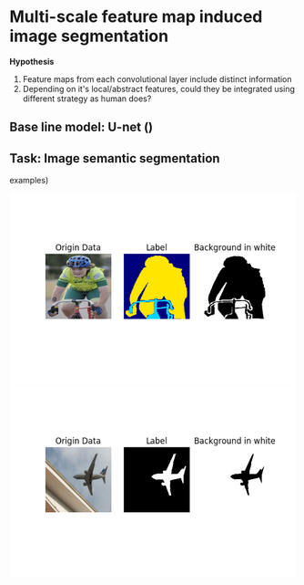 # Multi-scale feature map induced image segmentation

**Hypothesis**
1. Feature maps from each convolutional layer include distinct information
2. Depending on it's local/abstract features, could they be integrated using different strategy as human does? 


## Base line model: U-net ()




## Task: Image semantic segmentation 

examples) 

![alt text](https://github.com/Ohyeon5/MismatchPenaltySegmentation/blob/master/figures/fig_progress/example1.png)
![alt text](https://github.com/Ohyeon5/MismatchPenaltySegmentation/blob/master/figures/fig_progress/example2.png)
